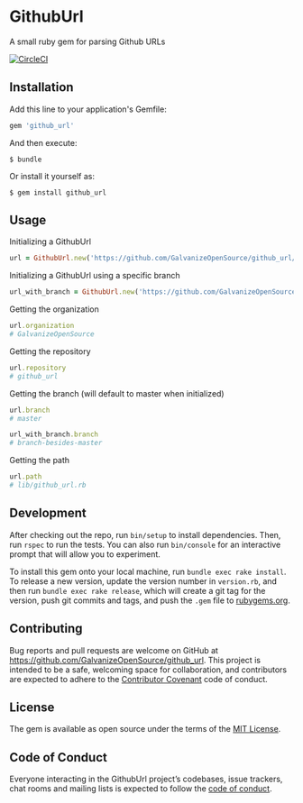 # GithubUrl

A small ruby gem for parsing Github URLs

[![CircleCI](https://circleci.com/gh/GalvanizeOpenSource/github_url.svg?style=svg)](https://circleci.com/gh/GalvanizeOpenSource/github_url)

## Installation

Add this line to your application's Gemfile:

```ruby
gem 'github_url'
```

And then execute:

    $ bundle

Or install it yourself as:

    $ gem install github_url

## Usage

Initializing a GithubUrl

```ruby
url = GithubUrl.new('https://github.com/GalvanizeOpenSource/github_url/blob/master/lib/github_url.rb')
```

Initializing a GithubUrl using a specific branch

```ruby
url_with_branch = GithubUrl.new('https://github.com/GalvanizeOpenSource/github_url/blob/master/lib/github_url.rb', 'branch-besides-master')
```

Getting the organization

```ruby
url.organization
# GalvanizeOpenSource
```

Getting the repository

```ruby
url.repository
# github_url
```

Getting the branch (will default to master when initialized)

```ruby
url.branch
# master
```

```ruby
url_with_branch.branch
# branch-besides-master
```

Getting the path

```ruby
url.path
# lib/github_url.rb
```

## Development

After checking out the repo, run `bin/setup` to install dependencies. Then, run `rspec` to run the tests. You can also run `bin/console` for an interactive prompt that will allow you to experiment.

To install this gem onto your local machine, run `bundle exec rake install`. To release a new version, update the version number in `version.rb`, and then run `bundle exec rake release`, which will create a git tag for the version, push git commits and tags, and push the `.gem` file to [rubygems.org](https://rubygems.org).

## Contributing

Bug reports and pull requests are welcome on GitHub at https://github.com/GalvanizeOpenSource/github_url. This project is intended to be a safe, welcoming space for collaboration, and contributors are expected to adhere to the [Contributor Covenant](http://contributor-covenant.org) code of conduct.

## License

The gem is available as open source under the terms of the [MIT License](http://opensource.org/licenses/MIT).

## Code of Conduct

Everyone interacting in the GithubUrl project’s codebases, issue trackers, chat rooms and mailing lists is expected to follow the [code of conduct](https://github.com/GalvanizeOpenSource/github_url/blob/master/CODE_OF_CONDUCT.md).
